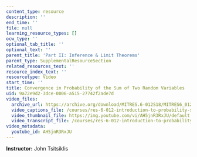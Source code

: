 ```yaml
---
content_type: resource
description: ''
end_time: ''
file: null
learning_resource_types: []
ocw_type: ''
optional_tab_title: ''
optional_text: ''
parent_title: 'Part II: Inference & Limit Theorems'
parent_type: SupplementalResourceSection
related_resources_text: ''
resource_index_text: ''
resourcetype: Video
start_time: ''
title: Convergence in Probability of the Sum of Two Random Variables
uid: 9a72e9d2-3dce-0006-a515-27742f2ade7d
video_files:
  archive_url: https://archive.org/download/MITRES.6-012S18/MITRES6_012S18_S18-01_300k.mp4
  video_captions_file: /courses/res-6-012-introduction-to-probability-spring-2018/8040add41b6b5da996a9472d441f36be_AH5jnR3RxJU.vtt
  video_thumbnail_file: https://img.youtube.com/vi/AH5jnR3RxJU/default.jpg
  video_transcript_file: /courses/res-6-012-introduction-to-probability-spring-2018/c8a8b5c725392343a92e40314bec1c9a_AH5jnR3RxJU.pdf
video_metadata:
  youtube_id: AH5jnR3RxJU
---
```


**Instructor:** John Tsitsiklis



